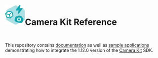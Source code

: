 <img align="left" width="64" height="64" src="docs/camerakit_icon.svg">

# Camera Kit Reference

</br>

This repository contains [documentation](./docs) as well as [sample applications](./samples) demonstrating how to integrate the 1.12.0 version of the [Camera Kit](https://kit.snapchat.com/camera-kit) SDK.
